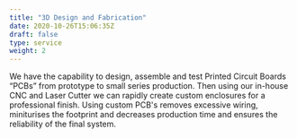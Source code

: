 ```yaml
---
title: "3D Design and Fabrication"
date: 2020-10-26T15:06:35Z
draft: false
type: service
weight: 2
---
```


We have the capability to design, assemble and test Printed Circuit Boards “PCBs” from prototype to small series production. Then using our in-house CNC and Laser Cutter we can rapidly create custom enclosures for a professional finish.
Using custom PCB's removes excessive wiring, miniturises the footprint and decreases production time and ensures the reliability of the final system.
